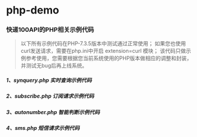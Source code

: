 # php-demo

### 快递100API的PHP相关示例代码

> 以下所有示例代码在PHP-7.3.5版本中测试通过正常使用；
> 如果您也使用curl发送请求，需要在php.ini中开启 extension=curl 模块；
> 该代码只做示例参考使用，您需要根据您当前系统使用的PHP版本做相应的调整和封装，并测试无bug后再上线系统。

##### 1、synquery.php 实时查询示例代码

##### 2、subscribe.php 订阅请求示例代码

##### 3、autonumber.php 智能判断示例代码

##### 4、sms.php 短信请求示例代码